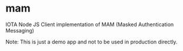 # mam

IOTA Node JS Client implementation of MAM (Masked Authentication Messaging)

Note: This is just a demo app and not to be used in production directly.
